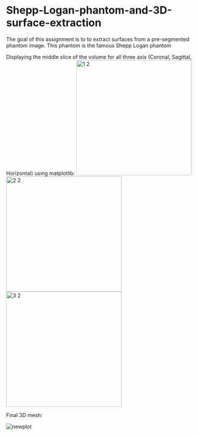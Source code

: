 # Shepp-Logan-phantom-and-3D-surface-extraction
The goal of this assignment is to to extract surfaces from a pre-segmented phantom image. This phantom is the famous Shepp Logan phantom

Displaying the middle slice of the volume for all three axis (Coronal, Sagittal, Horizontal) using matplotlib:
<img width="312" alt="1 2" src="https://user-images.githubusercontent.com/80285224/142317398-92c29565-7f5f-424a-890a-228115f4259c.png">
<img width="312" alt="2 2" src="https://user-images.githubusercontent.com/80285224/142317585-6ec7e798-a583-469c-8850-1efdd84f7bac.png">
<img width="312" alt="3 2" src="https://user-images.githubusercontent.com/80285224/142317688-e9934a7a-7889-4c16-b7a8-1f724a3d9ee7.png">

Final 3D mesh:

![newplot](https://user-images.githubusercontent.com/80285224/142319420-7d083f25-ebcd-4ef1-bccb-614b4dc45da2.png)
